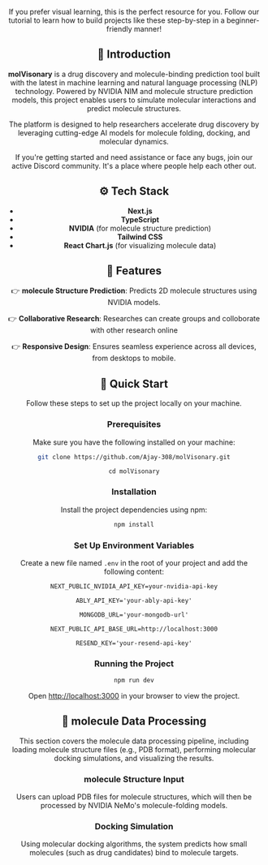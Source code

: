 <div align="center">


If you prefer visual learning, this is the perfect resource for you. Follow our tutorial to learn how to build projects like these step-by-step in a beginner-friendly manner!

## <a name="introduction">🤖 Introduction</a>

**molVisonary** is a drug discovery and molecule-binding prediction tool built with the latest in machine learning and natural language processing (NLP) technology. Powered by NVIDIA NIM and molecule structure prediction models, this project enables users to simulate molecular interactions and predict molecule structures.

The platform is designed to help researchers accelerate drug discovery by leveraging cutting-edge AI models for molecule folding, docking, and molecular dynamics.

If you're getting started and need assistance or face any bugs, join our active Discord community. It's a place where people help each other out.

## <a name="tech-stack">⚙️ Tech Stack</a>

- **Next.js**
- **TypeScript**
- **NVIDIA** (for molecule structure prediction)
- **Tailwind CSS**
- **React Chart.js** (for visualizing molecule data)

## <a name="features">🔋 Features</a>

👉 **molecule Structure Prediction**: Predicts 2D molecule structures using NVIDIA models.

👉 **Collaborative Research**: Researches can create groups and colloborate with other research online

👉 **Responsive Design**: Ensures seamless experience across all devices, from desktops to mobile.

## <a name="quick-start">🤸 Quick Start</a>

Follow these steps to set up the project locally on your machine.

### **Prerequisites**

Make sure you have the following installed on your machine:


```bash
git clone https://github.com/Ajay-308/molVisonary.git
```

```
cd molVisonary
```

### **Installation**

Install the project dependencies using npm:

```bash
npm install
```

### **Set Up Environment Variables**

Create a new file named `.env` in the root of your project and add the following content:

```env
NEXT_PUBLIC_NVIDIA_API_KEY=your-nvidia-api-key

ABLY_API_KEY='your-ably-api-key'

MONGODB_URL='your-mongodb-url'

NEXT_PUBLIC_API_BASE_URL=http://localhost:3000

RESEND_KEY='your-resend-api-key'
```

### **Running the Project**

```bash
npm run dev
```

Open [http://localhost:3000](http://localhost:3000) in your browser to view the project.

## <a name="molecule-data">🧬 molecule Data Processing</a>

This section covers the molecule data processing pipeline, including loading molecule structure files (e.g., PDB format), performing molecular docking simulations, and visualizing the results.

### **molecule Structure Input**

Users can upload PDB files for molecule structures, which will then be processed by NVIDIA NeMo's molecule-folding models.

### **Docking Simulation**

Using molecular docking algorithms, the system predicts how small molecules (such as drug candidates) bind to molecule targets.

